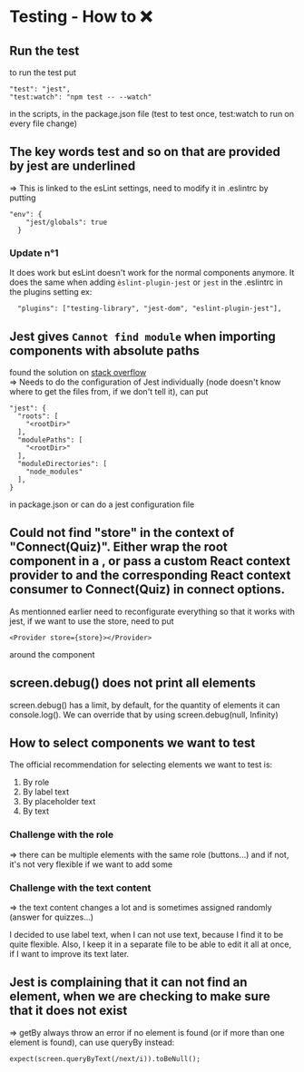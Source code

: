 # Testing - How to ❌

## Run the test

to run the test put

```
"test": "jest",
"test:watch": "npm test -- --watch"
```

in the scripts, in the package.json file (test to test once, test:watch to run on every file change)

## The key words test and so on that are provided by jest are underlined

=> This is linked to the esLint settings, need to modify it in .eslintrc by putting 
```
"env": {
    "jest/globals": true
  }
  ```
### Update n°1

It does work but esLint doesn't work for the normal components anymore. It does the same when adding ```èslint-plugin-jest``` or ```jest``` in the .eslintrc in the plugins setting
ex: 
```
  "plugins": ["testing-library", "jest-dom", "eslint-plugin-jest"],
```

## Jest gives `Cannot find module` when importing components with absolute paths

found the solution on [stack overflow](https://stackoverflow.com/questions/50863312/jest-gives-cannot-find-module-when-importing-components-with-absolute-paths)  
=> Needs to do the configuration of Jest individually (node doesn't know where to get the files from, if we don't tell it), can put   
```
"jest": {
  "roots": [
    "<rootDir>"
  ],
  "modulePaths": [
    "<rootDir>"
  ],
  "moduleDirectories": [
    "node_modules"
  ],
}
```   

in package.json or can do a jest configuration file

## Could not find "store" in the context of "Connect(Quiz)". Either wrap the root component in a <Provider>, or pass a custom React context provider to <Provider> and the corresponding React context consumer to Connect(Quiz) in connect options.
As mentionned earlier need to reconfigurate everything so that it works with jest, if we want to use the store, need to put 
```
<Provider store={store}></Provider>
``` 
around the component

## screen.debug() does not print all elements

screen.debug() has a limit, by default, for the quantity of elements it can console.log(). We can override that by using screen.debug(null, Infinity)

## How to select components we want to test

The official recommendation for selecting elements we want to test is:
1. By role
2. By label text
3. By placeholder text
4. By text  

### Challenge with the role
=> there can be multiple elements with the same role (buttons...) and if not, it's not very flexible if we want to add some

### Challenge with the text content
=> the text content changes a lot and is sometimes assigned randomly (answer for quizzes...)

I decided to use label text, when I can not use text, because I find it to be quite flexible. Also, I keep it in a separate file to be able to edit it all at once, if I want to improve its text later.


## Jest is complaining that it can not find an element, when we are checking to make sure that it does not exist
=> getBy always throw an error if no element is found (or if more than one element is found), can use queryBy instead:
```
expect(screen.queryByText(/next/i)).toBeNull();
```
